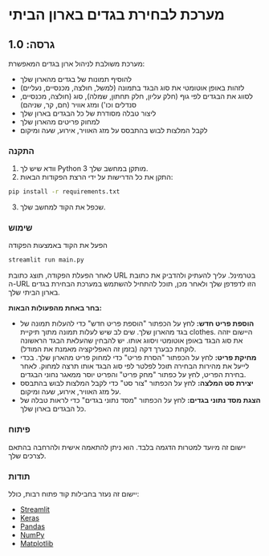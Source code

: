 # מערכת לבחירת בגדים בארון הביתי

## גרסה: 1.0
מערכת משולבת לניהול ארון בגדים המאפשרת:
- להוסיף תמונות של בגדים מהארון שלך
- לזהות באופן אוטומטי את סוג הבגד בתמונה (למשל, חולצה, מכנסיים, נעליים)
- לסווג את הבגדים לפי גוף (חלק עליון, חלק תחתון, שמלה), סוג (חולצה, מכנסיים, סנדלים וכו') ומזג אוויר (חם, קר, שניהם)
- ליצור טבלה מסודרת של כל הבגדים בארון שלך
- למחוק פריטים מהארון שלך
- לקבל המלצות לבוש בהתבסס על מזג האוויר, אירוע, שעה ומיקום

  
### התקנה

1. וודא שיש לך Python 3 מותקן במחשב שלך.
2. התקן את כל הדרישות על ידי הרצת הפקודות הבאות:

```bash
pip install -r requirements.txt
```

3. שכפל את הקוד למחשב שלך.


### שימוש

הפעל את הקוד באמצעות הפקודה
```bash
streamlit run main.py
```


לאחר הפעלת הפקודה, תוצג כתובת URL בטרמינל. עליך להעתיק ולהדביק את כתובת ה-URL הזו לדפדפן שלך ולאחר מכן, תוכל להתחיל להשתמש במערכת הבחירת בגדים בארון הביתי שלך.

 **בחר באחת מהפעולות הבאות:**

- **הוספת פריט חדש:** לחץ על הכפתור "הוספת פריט חדש" כדי להעלות תמונה של בגד מהארון שלך. שים לב שיש לעלות תמונה מתוך תיקיית clothes. היישום יזהה את סוג הבגד באופן אוטומטי ויסווג אותו. יש להבחין שהעלאת הבגד הראשונה לוקחת כבערך דקה (בזמן זה האפליקציה מאמנת את המודל). 
- **מחיקת פריט:** לחץ על הכפתור "הסרת פריט" כדי למחוק פריט מהארון שלך. בכדי לייעל את מהירות הבחירה תוכל לפלטר לפי סוג הבגד אותו תרצה למחוק. לאחר בחירת הפריט, לחץ על כפתור "מחק פריט" והפריט יוסר ממאגר נחוני הבגדים.
- **יצירת סט המלצה:** לחץ על הכפתור "צור סט" כדי לקבל המלצות לבוש בהתבסס על מזג האוויר, אירוע, שעה ומיקום.
- **הצגת מסד נתוני בגדים:** לחץ על הכפתור "מסד נתוני בגדים" כדי לראות טבלה של כל הבגדים בארון שלך.


### פיתוח 

יישום זה מיועד למטרות הדגמה בלבד. הוא ניתן להתאמה אישית ולהרחבה בהתאם לצרכים שלך.



### תודות

יישום זה נעזר בחבילות קוד פתוח רבות, כולל:

- [Streamlit](https://docs.streamlit.io/)
- [Keras](https://keras.io/)
- [Pandas](https://pandas.pydata.org/)
- [NumPy](https://numpy.org/)
- [Matplotlib](https://matplotlib.org/)












